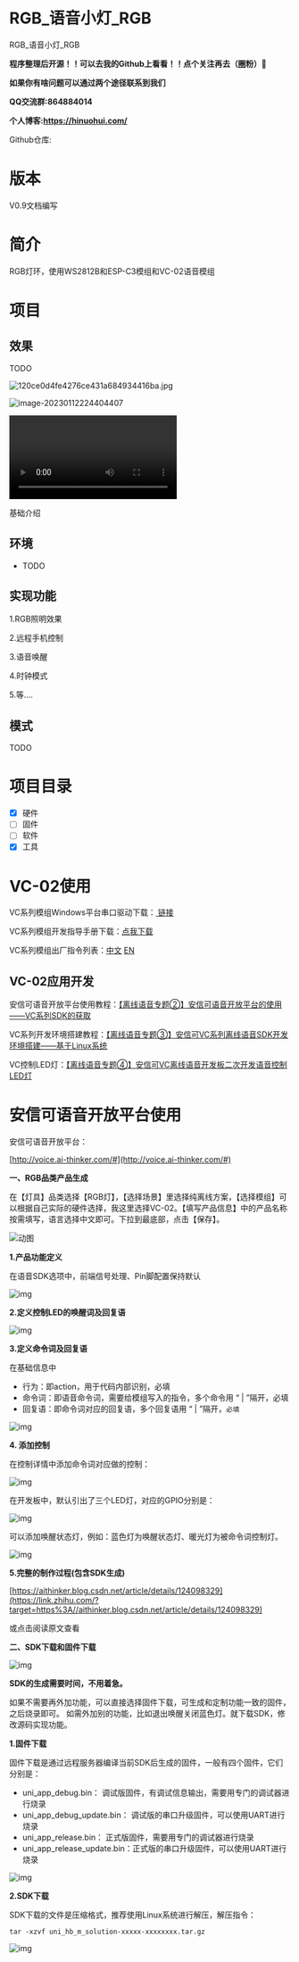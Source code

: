 #  RGB_语音小灯_RGB
 RGB_语音小灯_RGB

 

**程序整理后开源！！可以去我的Github上看看！！点个关注再去（圈粉）🦢**

**如果你有啥问题可以通过两个途径联系到我们**

**QQ交流群:864884014**

**个人博客:https://hinuohui.com/**

Github仓库:

#  版本

V0.9文档编写

# 简介

RGB灯环，使用WS2812B和ESP-C3模组和VC-02语音模组

# 项目



## 效果

TODO

![120ce0d4fe4276ce431a684934416ba.jpg](//image.lceda.cn/pullimage/2gIZetLrnOf59CterIL1sPwCwcmBwBWrc5JRIAZd.jpeg)

![image-20230112224404407](https://image.lceda.cn/pullimage/0TE7KIe4LvQbc3wffCwkdFF5BLSxN3qhqDAdr4RN.jpeg)



<video src="https://oshwhub.com/attachments/2023/1/IfDyWO7dAQnEC5UFrooVmcl3fQot67o3DkIi3188.mp4"></video>

基础介绍

## 环境

-  TODO

## 实现功能

1.RGB照明效果

2.远程手机控制

3.语音唤醒

4.时钟模式

5.等....

## 模式

TODO

#  项目目录

- [x] 硬件 
- [ ] 固件
- [ ] 软件
- [x] 工具

# VC-02使用

VC系列模组Windows平台串口驱动下载：[ 链接](https://docs.ai-thinker.com/_media/tools/serial_driver_windos.7z)

VC系列模组开发指导手册下载：[点我下载](https://docs.ai-thinker.com/_media/vc-0102_manual.zip)

VC系列模组出厂指令列表：[中文](https://docs.ai-thinker.com/_media/出厂指令列表及功能.pdf) [EN](https://docs.ai-thinker.com/_media/vc_factorycommandtable.pdf)

## VC-02应用开发

安信可语音开放平台使用教程：[【离线语音专题②】安信可语音开放平台的使用——VC系列SDK的获取](https://blog.csdn.net/Boantong_/article/details/124689101)

VC系列开发环境搭建教程：[【离线语音专题③】安信可VC系列离线语音SDK开发环境搭建——基于Linux系统](https://blog.csdn.net/Boantong_/article/details/123889070?spm=1001.2014.3001.5501)

VC控制LED灯：[【离线语音专题④】安信可VC离线语音开发板二次开发语音控制LED灯](https://aithinker.blog.csdn.net/article/details/124098329)

# 安信可语音开放平台使用

安信可语音开放平台：

[http://voice.ai-thinker.com/#](http://voice.ai-thinker.com/#)

**一、RGB品类产品生成**

在【灯具】品类选择【RGB灯】，【选择场景】里选择纯离线方案，【选择模组】可以根据自己实际的硬件选择，我这里选择VC-02。【填写产品信息】中的产品名称按需填写，语言选择中文即可。下拉到最底部，点击【保存】。

![动图](https://pic4.zhimg.com/v2-9f6dcac618443b74045a30efb93e187f_b.webp)



**1.产品功能定义**

在语音SDK选项中，前端信号处理、Pin脚配置保持默认

![img](https://pic2.zhimg.com/80/v2-cd2ef50ffd7a334340ab4212498a5059_720w.webp)

**2.定义控制LED的唤醒词及回复语**

![img](https://pic1.zhimg.com/80/v2-29bb9f9aa3b26544419186033351dbc0_720w.webp)

**3.定义命令词及回复语**

在基础信息中

- 行为：即action，用于代码内部识别，必填
- 命令词：即语音命令词，需要给模组写入的指令，多个命令用 “ | ”隔开，必填
- 回复语：即命令词对应的回复语，多个回复语用 “ | ”隔开，`必填`

![img](https://pic2.zhimg.com/80/v2-9889a42eb46b1b215e25dec505cfc365_720w.webp)

**4. 添加控制**

在控制详情中添加命令词对应做的控制：

![img](https://pic3.zhimg.com/80/v2-98916759217964257602ea9add2131f6_720w.webp)

在开发板中，默认引出了三个LED灯，对应的GPIO分别是：

![img](https://pic3.zhimg.com/80/v2-bfb5373553baf706caa64c26f6384742_720w.webp)

可以添加唤醒状态灯，例如：蓝色灯为唤醒状态灯、暖光灯为被命令词控制灯。

![img](https://pic2.zhimg.com/80/v2-b85797b29a3a637e54b13aa1170aef91_720w.webp)

**5.完整的制作过程(包含SDK生成)**

[https://aithinker.blog.csdn.net/article/details/124098329](https://link.zhihu.com/?target=https%3A//aithinker.blog.csdn.net/article/details/124098329)

或点击阅读原文查看

**二、SDK下载和固件下载**

![img](https://pic2.zhimg.com/80/v2-dfb89e202a85db04b0f231a74769183d_720w.webp)

**SDK的生成需要时间，不用着急。**

如果不需要再外加功能，可以直接选择固件下载，可生成和定制功能一致的固件，之后烧录即可。
如需外加别的功能，比如退出唤醒关闭蓝色灯。就下载SDK，修改源码实现功能。

**1.固件下载**

固件下载是通过远程服务器编译当前SDK后生成的固件，一般有四个固件，它们分别是：

- uni_app_debug.bin： 调试版固件，有调试信息输出，需要用专门的调试器进行烧录
- uni_app_debug_update.bin： 调试版的串口升级固件，可以使用UART进行烧录
- uni_app_release.bin： 正式版固件，需要用专门的调试器进行烧录
- uni_app_release_update.bin：正式版的串口升级固件，可以使用UART进行烧录

![img](https://pic4.zhimg.com/80/v2-31c4e65304d573943124865f39885c63_720w.webp)

**2.SDK下载**

SDK下载的文件是压缩格式，推荐使用Linux系统进行解压，解压指令：

```text
tar -xzvf uni_hb_m_solution-xxxxx-xxxxxxxx.tar.gz
```

![img](https://pic1.zhimg.com/80/v2-173266fa49c08679587dbc15f6590680_720w.webp)

